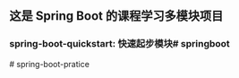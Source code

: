 ## 这是 Spring Boot 的课程学习多模块项目
### spring-boot-quickstart: 快速起步模块#   s p r i n g b o o t  
 #   s p r i n g - b o o t - p r a t i c e  
 